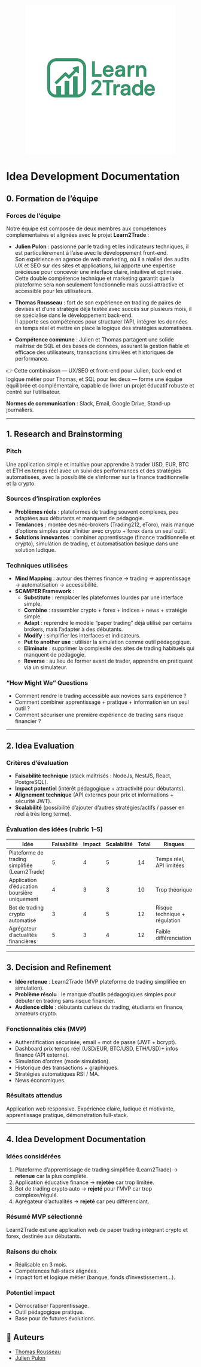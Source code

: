 <p align="center">
  <img src="images/Logo_L2T.png" alt="Logo" width="400"/>
</p>

# Idea Development Documentation

## 0. Formation de l’équipe  

### Forces de l’équipe  
Notre équipe est composée de deux membres aux compétences complémentaires et alignées avec le projet **Learn2Trade** :  

- **Julien Pulon** : passionné par le trading et les indicateurs techniques, il est particulièrement à l’aise avec le développement front-end.  
Son expérience en agence de web marketing, où il a réalisé des audits UX et SEO sur des sites et applications, lui apporte une expertise précieuse pour concevoir une interface claire, intuitive et optimisée.  
Cette double compétence technique et marketing garantit que la plateforme sera non seulement fonctionnelle mais aussi attractive et accessible pour les utilisateurs.  

- **Thomas Rousseau** : fort de son expérience en trading de paires de devises et d’une stratégie déjà testée avec succès sur plusieurs mois, il se spécialise dans le développement back-end.  
Il apporte ses compétences pour structurer l’API, intégrer les données en temps réel et mettre en place la logique des stratégies automatisées.  

- **Compétence commune** : Julien et Thomas partagent une solide maîtrise de SQL et des bases de données, assurant la gestion fiable et efficace des utilisateurs, transactions simulées et historiques de performance.  

👉 Cette combinaison — UX/SEO et front-end pour Julien, back-end et logique métier pour Thomas, et SQL pour les deux — forme une équipe équilibrée et complémentaire, capable de livrer un projet éducatif robuste et centré sur l’utilisateur.  

**Normes de communication** : Slack, Email, Google Drive, Stand-up journaliers.  

---

## 1. Research and Brainstorming  

### Pitch  
Une application simple et intuitive pour apprendre à trader USD, EUR, BTC et ETH en temps réel avec un suivi des performances et des stratégies automatisées, avec la possibilité de s’informer sur la finance traditionnelle et la crypto.  

### Sources d’inspiration explorées  
- **Problèmes réels** : plateformes de trading souvent complexes, peu adaptées aux débutants et manquent de pédagogie.  
- **Tendances** : montée des néo-brokers (Trading212, eToro), mais manque d’options simples pour s’initier avec crypto + forex dans un seul outil.  
- **Solutions innovantes** : combiner apprentissage (finance traditionnelle et crypto), simulation de trading, et automatisation basique dans une solution ludique.  

### Techniques utilisées  
- **Mind Mapping** : autour des thèmes finance → trading → apprentissage → automatisation → accessibilité.  
- **SCAMPER Framework** :  
  - **Substitute** : remplacer les plateformes lourdes par une interface simple.  
  - **Combine** : rassembler crypto + forex + indices + news + stratégie simple.  
  - **Adapt** : reprendre le modèle “paper trading” déjà utilisé par certains brokers, mais l’adapter à des débutants.  
  - **Modify** : simplifier les interfaces et indicateurs.  
  - **Put to another use** : utiliser la simulation comme outil pédagogique.  
  - **Eliminate** : supprimer la complexité des sites de trading habituels qui manquent de pédagogie.  
  - **Reverse** : au lieu de former avant de trader, apprendre en pratiquant via un simulateur.  

### “How Might We” Questions  
- Comment rendre le trading accessible aux novices sans expérience ?  
- Comment combiner apprentissage + pratique + information en un seul outil ?  
- Comment sécuriser une première expérience de trading sans risque financier ?  

---

## 2. Idea Evaluation  

### Critères d’évaluation  
- **Faisabilité technique** (stack maîtrisés : NodeJs, NestJS, React, PostgreSQL).  
- **Impact potentiel** (intérêt pédagogique + attractivité pour débutants).  
- **Alignement technique** (API externes pour prix et informations + sécurité JWT).  
- **Scalabilité** (possibilité d’ajouter d’autres stratégies/actifs / passer en réel à très long terme).  

### Évaluation des idées (rubric 1–5)  

| Idée                                | Faisabilité | Impact | Scalabilité | Total | Risques                        |
|-------------------------------------|-------------|--------|-------------|-------|--------------------------------|
| Plateforme de trading simplifiée (Learn2Trade) | 5 | 4 | 5 | 14 | Temps réel, API limitées |
| Application d’éducation boursière uniquement   | 4 | 3 | 3 | 10 | Trop théorique |
| Bot de trading crypto automatisé              | 3 | 4 | 5 | 12 | Risque technique + régulation |
| Agrégateur d’actualités financières           | 5 | 3 | 4 | 12 | Faible différenciation |

---

## 3. Decision and Refinement  

- **Idée retenue** : Learn2Trade (MVP plateforme de trading simplifiée en simulation).  
- **Problème résolu** : le manque d’outils pédagogiques simples pour débuter en trading sans risque financier.  
- **Audience cible** : débutants curieux du trading, étudiants en finance, amateurs crypto.  

### Fonctionnalités clés (MVP)  
- Authentification sécurisée, email + mot de passe (JWT + bcrypt).  
- Dashboard prix temps réel (USD/EUR, BTC/USD, ETH/USD)+ infos finance (API externe).  
- Simulation d’ordres (mode simulation).  
- Historique des transactions + graphiques.  
- Stratégies automatiques RSI / MA.  
- News économiques.  

### Résultats attendus  
Application web responsive. Expérience claire, ludique et motivante, apprentissage pratique, démonstration full-stack.  

---

## 4. Idea Development Documentation  

### Idées considérées  
1. Plateforme d’apprentissage de trading simplifiée (Learn2Trade) → **retenue** car la plus complète.  
2. Application éducative finance → **rejetée** car trop limitée.  
3. Bot de trading crypto auto → **rejeté** pour l’MVP car trop complexe/régulé.  
4. Agrégateur d’actualités → **rejeté** car peu différenciant.  

### Résumé MVP sélectionné  
Learn2Trade est une application web de paper trading intégrant crypto et forex, destinée aux débutants.  

### Raisons du choix  
- Réalisable en 3 mois.  
- Compétences full-stack alignées.  
- Impact fort et logique métier (banque, fonds d’investissement…).  

### Potentiel impact  
- Démocratiser l’apprentissage.  
- Outil pédagogique pratique.  
- Base pour de futures évolutions.

## 👥 Auteurs

- [Thomas Rousseau](https://github.com/Tomsonne) 
- [Julien Pulon](https://github.com/JulienPul)



